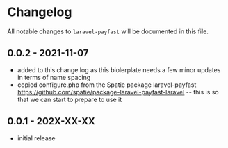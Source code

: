 # Changelog

All notable changes to `laravel-payfast` will be documented in this file.

## 0.0.2 - 2021-11-07

- added to this change log as this biolerplate needs a few minor updates in terms of name spacing
- copied configure.php from the Spatie package laravel-payfast https://github.com/spatie/package-laravel-payfast-laravel
-- this is so that we can start to prepare to use it

## 0.0.1 - 202X-XX-XX

- initial release
